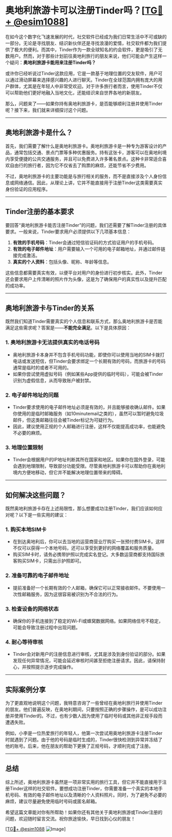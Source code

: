 # 奥地利旅游卡可以注册Tinder吗？[[TG💪+ @esim1088](https://t.me/s/esim1088)]

在如今这个数字化飞速发展的时代，社交软件已经成为我们日常生活中不可或缺的一部分。无论是寻找朋友、结识新伙伴还是寻找浪漫的爱情，社交软件都为我们提供了极大的便利。而其中，Tinder作为一款全球知名的约会软件，更是吸引了无数用户。然而，对于那些计划前往奥地利旅行的朋友来说，他们可能会产生这样一个疑问：**奥地利旅游卡能用来注册Tinder吗？**

或许你已经听说过Tinder这款应用，它是一款基于地理位置的交友软件，用户可以通过滑动屏幕来选择感兴趣的人进行聊天。Tinder在全球范围内拥有庞大的用户群体，尤其是在年轻人中非常受欢迎。对于许多旅行者而言，使用Tinder不仅可以帮助他们更好地融入当地文化，还能结识来自世界各地的新朋友。

那么，问题来了——如果你持有奥地利旅游卡，是否能够顺利注册并使用Tinder呢？接下来，我们就来详细探讨这个问题。

---

## 奥地利旅游卡是什么？

首先，我们需要了解什么是奥地利旅游卡。奥地利旅游卡是一种专为游客设计的产品，通常包括交通、景点门票等多种优惠服务。持有这张卡，游客可以在奥地利境内享受便捷的公共交通服务，并且可以免费进入许多著名景点。这种卡非常适合喜欢自由行的旅行者，因为它不仅省去了购票的麻烦，还能节省不少费用。

不过，奥地利旅游卡的主要功能是与旅行相关的服务，而不是直接涉及个人身份信息或网络通信。因此，从理论上讲，它并不能直接用于注册Tinder这类需要真实身份验证的应用程序。

---

## Tinder注册的基本要求

要回答“奥地利旅游卡能否注册Tinder”的问题，我们还需要了解Tinder注册的具体要求。一般来说，Tinder要求用户必须提供以下几项基本信息：

1. **有效的手机号码**：Tinder会通过短信验证码的方式验证用户的手机号码。
2. **有效的电子邮件地址**：用户需要输入一个可用的电子邮箱地址，并通过邮件链接完成激活。
3. **真实的个人资料**：包括头像、昵称、年龄等信息。

这些信息都需要真实有效，以便平台对用户的身份进行初步核实。此外，Tinder还会要求用户上传清晰的照片作为头像，这是为了确保用户的真实性以及提升匹配的成功率。

---

## 奥地利旅游卡与Tinder的关系

既然我们知道Tinder需要真实的个人信息和联系方式，那么奥地利旅游卡是否能满足这些需求呢？答案是——**不能完全满足**。以下是具体原因：

### 1. **奥地利旅游卡无法提供真实的电话号码**
   - 奥地利旅游卡本身并不包含手机号码功能，即使你可以使用当地的SIM卡拨打电话或发送短信，但Tinder会要求绑定一个长期有效的号码，而旅游卡的号码通常是临时的或者不可用的。
   - 如果你尝试使用虚拟号码（例如某些App提供的临时号码），可能会被Tinder识别为虚假信息，从而导致账户被封禁。

### 2. **电子邮件地址的问题**
   - Tinder要求使用的电子邮件地址必须是有效的，并且能够接收确认邮件。如果你使用的是临时邮箱服务（如10minutemail之类的），虽然可以暂时避免垃圾邮件，但这类邮箱往往会被Tinder标记为可疑行为。
   - 因此，建议使用正规的个人邮箱进行注册，这样不仅能提高成功率，也能避免不必要的麻烦。

### 3. **地理位置限制**
   - Tinder会根据用户的IP地址判断其所在国家和地区。如果你在国外登录，可能会遇到地理限制，导致部分功能受限。尽管奥地利旅游卡可以帮助你在奥地利境内方便地移动，但它并不能解决地理位置带来的障碍。

---

## 如何解决这些问题？

既然奥地利旅游卡存在上述局限性，那么想要成功注册Tinder，我们应该如何应对呢？以下是一些实用的建议：

### 1. **购买本地SIM卡**
   - 在到达奥地利后，你可以去当地的运营商营业厅购买一张预付费SIM卡。这样不仅可以获得一个本地号码，还可以享受到更好的网络覆盖和服务质量。
   - 购买SIM卡时，请务必携带护照以完成实名登记。大多数运营商都支持国际旅客购买SIM卡，只需出示护照即可。

### 2. **准备可靠的电子邮件地址**
   - 提前准备好一个长期有效的个人邮箱，确保它可以正常接收邮件。不要使用一次性邮箱服务，因为这很容易被识别为不合法的行为。

### 3. **检查设备的网络状态**
   - 确保你的手机连接到了稳定的Wi-Fi或蜂窝数据网络。如果网络信号不稳定，可能会导致注册过程中出现问题。

### 4. **耐心等待审核**
   - Tinder会对新用户的注册信息进行审核，尤其是涉及到身份验证的部分。如果发现任何异常情况，可能会延迟审核时间甚至拒绝注册请求。因此，请保持耐心，并按照提示逐步完成操作。

---

## 实际案例分享

为了更直观地说明这个问题，我特意咨询了一些曾经在奥地利旅行并使用Tinder的朋友。他们普遍反映，在奥地利期间，只要按照正确的步骤操作，是可以成功注册并使用Tinder的。不过，也有少数人因为使用了临时号码或其他非正规手段而遭遇失败。

例如，小李是一位热爱旅行的年轻人，他第一次尝试用奥地利旅游卡注册Tinder时就遇到了问题。由于他的号码是临时生成的，Tinder很快检测到异常并冻结了他的账号。后来，他在朋友的帮助下更换了正规号码，才顺利完成了注册。

---

## 总结

综上所述，奥地利旅游卡虽然是一项非常实用的旅行工具，但它并不能直接用于注册Tinder这样的社交软件。要想成功注册Tinder，你需要准备一个真实的本地手机号码、有效的电子邮件地址以及清晰的个人资料照片。同时，为了避免不必要的麻烦，建议尽量避免使用临时号码或匿名邮箱。

希望这篇文章能对你有所帮助！如果你还有其他关于奥地利旅游或Tinder注册的问题，欢迎随时留言交流。祝你旅途愉快，早日找到心仪的朋友！

[[TG💪+ @esim1088](https://t.me/s/esim1088) ![Image](https://i.postimg.cc/4NQfJmqS/Snipaste-2025-05-13-00-14-12.png)]